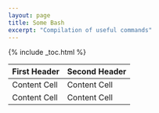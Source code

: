 ```yaml
---
layout: page 
title: Some Bash
excerpt: "Compilation of useful commands"
---
```


{% include _toc.html %}

| First Header  | Second Header |
| ------------- | ------------- |
| Content Cell  | Content Cell  |
| Content Cell  | Content Cell  |
